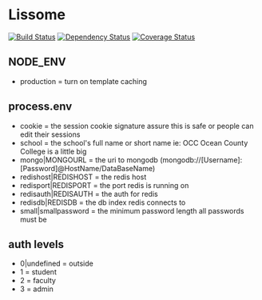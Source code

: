 Lissome
=======

[![Build Status](https://magnum.travis-ci.com/gabeio/lissome.svg?token=8ysSVLsN3qoWuWWmeBwM&branch=develop)](https://magnum.travis-ci.com/gabeio/lissome)
[![Dependency Status](https://gemnasium.com/feee31ec6a8bc2286a63441e57234d8f.svg)](https://gemnasium.com/gabeio/lissome)
[![Coverage Status](https://coveralls.io/repos/gabeio/lissome/badge.svg?branch=develop&t=blNPeE)](https://coveralls.io/r/gabeio/lissome?branch=develop)

## NODE_ENV
- production = turn on template caching

## process.env
- cookie = the session cookie signature assure this is safe or people can edit their sessions
- school = the school's full name or short name ie: OCC Ocean County College is a little big
- mongo|MONGOURL = the uri to mongodb (mongodb://[Username]:[Password]@HostName/DataBaseName)
- redishost|REDISHOST = the redis host
- redisport|REDISPORT = the port redis is running on
- redisauth|REDISAUTH = the auth for redis
- redisdb|REDISDB = the db index redis connects to
- small|smallpassword = the minimum password length all passwords must be

## auth levels
- 0|undefined = outside
- 1 = student
- 2 = faculty
- 3 = admin
